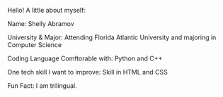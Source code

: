 Hello! A little about myself:

Name: Shelly Abramov

University & Major: Attending Florida Atlantic University and majoring in Computer Science

Coding Language Comftorable with: Python and C++

One tech skill I want to improve: Skill in HTML and CSS

Fun Fact: I am trilingual.

